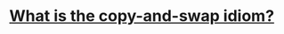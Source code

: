 # [What is the copy-and-swap idiom?](https://stackoverflow.com/questions/3279543/what-is-the-copy-and-swap-idiom)